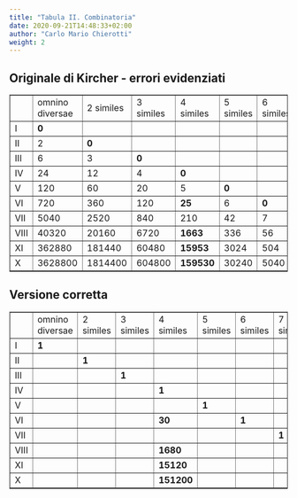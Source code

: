 ```yaml
---
title: "Tabula II. Combinatoria"
date: 2020-09-21T14:48:33+02:00
author: "Carlo Mario Chierotti"
weight: 2
---
```


## Originale di Kircher - errori evidenziati

<table border="1" cellpadding="4">
    <tr>
        <td>&nbsp; </td>
        <td>omnino diversae</td>
        <td>2 similes</td>
        <td>3 similes</td>
        <td>4 similes</td>
        <td>5 similes</td>
        <td>6 similes</td>
        <td>7 similes</td>
        <td>8 similes</td>
        <td>9 similes</td>
    </tr>
    <tr class="r">
        <td>I</td>
        <td class="pk"><strong>0</strong></td>
        <td>&nbsp; </td>
        <td>&nbsp; </td>
        <td>&nbsp; </td>
        <td>&nbsp; </td>
        <td>&nbsp; </td>
        <td>&nbsp; </td>
        <td>&nbsp; </td>
        <td>&nbsp; </td>
    </tr>
    <tr class="r">
        <td>II</td>
        <td>2</td>
        <td class="pk"><strong>0</strong></td>
        <td>&nbsp; </td>
        <td>&nbsp; </td>
        <td>&nbsp; </td>
        <td>&nbsp; </td>
        <td>&nbsp; </td>
        <td>&nbsp; </td>
        <td>&nbsp; </td>
    </tr>
    <tr class="r">
        <td>III</td>
        <td>6</td>
        <td>3</td>
        <td class="pk"><strong>0</strong></td>
        <td>&nbsp; </td>
        <td>&nbsp; </td>
        <td>&nbsp; </td>
        <td>&nbsp; </td>
        <td>&nbsp; </td>
        <td>&nbsp; </td>
    </tr>
    <tr class="r">
        <td>IV</td>
        <td>24</td>
        <td>12</td>
        <td>4</td>
        <td class="pk"><strong>0</strong></td>
        <td>&nbsp; </td>
        <td>&nbsp; </td>
        <td>&nbsp; </td>
        <td>&nbsp; </td>
        <td>&nbsp; </td>
    </tr>
    <tr class="r">
        <td>V</td>
        <td>120</td>
        <td>60</td>
        <td>20</td>
        <td>5</td>
        <td class="pk"><strong>0</strong></td>
        <td>&nbsp; </td>
        <td>&nbsp; </td>
        <td>&nbsp; </td>
        <td>&nbsp; </td>
    </tr>
    <tr class="r">
        <td>VI</td>
        <td>720</td>
        <td>360</td>
        <td>120</td>
        <td class="pk"><strong>25</strong></td>
        <td>6</td>
        <td class="pk"><strong>0</strong></td>
        <td>&nbsp; </td>
        <td>&nbsp; </td>
        <td>&nbsp; </td>
    </tr>
    <tr class="r">
        <td>VII</td>
        <td>5040</td>
        <td>2520</td>
        <td>840</td>
        <td>210</td>
        <td>42</td>
        <td>7</td>
        <td class="pk"><strong>0</strong></td>
        <td>&nbsp; </td>
        <td>&nbsp; </td>
    </tr>
    <tr class="r">
        <td>VIII</td>
        <td>40320</td>
        <td>20160</td>
        <td>6720</td>
        <td class="pk"><strong>1663</strong></td>
        <td>336</td>
        <td>56</td>
        <td>8</td>
        <td class="pk"><strong>0</strong></td>
        <td>&nbsp; </td>
    </tr>
    <tr class="r">
        <td>XI</td>
        <td>362880</td>
        <td>181440</td>
        <td>60480</td>
        <td class="pk"><strong>15953</strong></td>
        <td>3024</td>
        <td>504</td>
        <td>72</td>
        <td class="pk"><strong>8</strong></td>
        <td class="pk"><strong>0</strong></td>
    </tr>
    <tr class="r">
        <td>X</td>
        <td>3628800</td>
        <td>1814400</td>
        <td>604800</td>
        <td class="pk"><strong>159530</strong></td>
        <td>30240</td>
        <td>5040</td>
        <td>720</td>
        <td>90</td>
        <td class="pk"><strong>10</strong></td>
    </tr>
</table>
<h2 class="little">Versione corretta </h2>
<table border="1" cellpadding="4">
    <tr class="c">
        <td>&nbsp; </td>
        <td>omnino diversae</td>
        <td>2 similes</td>
        <td>3 similes</td>
        <td>4 similes</td>
        <td>5 similes</td>
        <td>6 similes</td>
        <td>7 similes</td>
        <td>8 similes</td>
        <td>9 similes</td>
    </tr>
    <tr class="r">
        <td>I</td>
        <td class="pk"><strong>1</strong></td>
        <td>&nbsp; </td>
        <td>&nbsp; </td>
        <td>&nbsp; </td>
        <td>&nbsp; </td>
        <td>&nbsp; </td>
        <td>&nbsp; </td>
        <td>&nbsp; </td>
        <td>&nbsp; </td>
    </tr>
    <tr class="r">
        <td>II</td>
        <td>&nbsp; </td>
        <td class="pk"><strong>1</strong></td>
        <td>&nbsp; </td>
        <td>&nbsp; </td>
        <td>&nbsp; </td>
        <td>&nbsp; </td>
        <td>&nbsp; </td>
        <td>&nbsp; </td>
        <td>&nbsp; </td>
    </tr>
    <tr class="r">
        <td>III</td>
        <td>&nbsp; </td>
        <td>&nbsp; </td>
        <td class="pk"><strong>1</strong></td>
        <td>&nbsp; </td>
        <td>&nbsp; </td>
        <td>&nbsp; </td>
        <td>&nbsp; </td>
        <td>&nbsp; </td>
        <td>&nbsp; </td>
    </tr>
    <tr class="r">
        <td>IV</td>
        <td>&nbsp; </td>
        <td>&nbsp; </td>
        <td>&nbsp; </td>
        <td class="pk"><strong>1</strong></td>
        <td>&nbsp; </td>
        <td>&nbsp; </td>
        <td>&nbsp; </td>
        <td>&nbsp; </td>
        <td>&nbsp; </td>
    </tr>
    <tr class="r">
        <td>V</td>
        <td>&nbsp; </td>
        <td>&nbsp; </td>
        <td>&nbsp; </td>
        <td>&nbsp; </td>
        <td class="pk"><strong>1</strong></td>
        <td>&nbsp; </td>
        <td>&nbsp; </td>
        <td>&nbsp; </td>
        <td>&nbsp; </td>
    </tr>
    <tr class="r">
        <td>VI</td>
        <td>&nbsp; </td>
        <td>&nbsp; </td>
        <td>&nbsp; </td>
        <td class="pk"><strong>30</strong></td>
        <td>&nbsp; </td>
        <td class="pk"><strong>1</strong></td>
        <td>&nbsp; </td>
        <td>&nbsp; </td>
        <td>&nbsp; </td>
    </tr>
    <tr class="r">
        <td>VII</td>
        <td>&nbsp; </td>
        <td>&nbsp; </td>
        <td>&nbsp; </td>
        <td>&nbsp; </td>
        <td>&nbsp; </td>
        <td>&nbsp; </td>
        <td class="pk"><strong>1</strong></td>
        <td>&nbsp; </td>
        <td>&nbsp; </td>
    </tr>
    <tr class="r">
        <td>VIII</td>
        <td>&nbsp; </td>
        <td>&nbsp; </td>
        <td>&nbsp; </td>
        <td class="pk"><strong>1680</strong></td>
        <td>&nbsp; </td>
        <td>&nbsp; </td>
        <td>&nbsp; </td>
        <td class="pk"><strong>1</strong></td>
        <td>&nbsp; </td>
    </tr>
    <tr class="r">
        <td>XI</td>
        <td>&nbsp; </td>
        <td>&nbsp; </td>
        <td>&nbsp; </td>
        <td class="pk"><strong>15120</strong></td>
        <td>&nbsp; </td>
        <td>&nbsp; </td>
        <td>&nbsp; </td>
        <td class="pk"><strong>9</strong></td>
        <td class="pk"><strong>1</strong></td>
    </tr>
    <tr class="r">
        <td>X</td>
        <td>&nbsp; </td>
        <td>&nbsp; </td>
        <td>&nbsp; </td>
        <td class="pk"><strong>151200</strong></td>
        <td>&nbsp; </td>
        <td>&nbsp; </td>
        <td>&nbsp; </td>
        <td>&nbsp; </td>
        <td class="pk"><strong>1</strong></td>
    </tr>
</table>
